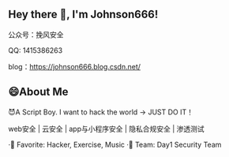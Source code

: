 ## Hey there 👋, I'm Johnson666!

公众号：挽风安全

QQ: 1415386263

blog：https://johnson666.blog.csdn.net/

## 😄About Me
😈A Script Boy. I want to hack the world -> JUST DO IT！

web安全 | 云安全 | app与小程序安全 | 隐私合规安全 | 渗透测试

·💖 Favorite: Hacker, Exercise, Music
·💎 Team: Day1 Security Team

<!--
**Johnson666666/Johnson666666** is a ✨ _special_ ✨ repository because its `README.md` (this file) appears on your GitHub profile.

Here are some ideas to get you started:

- 🔭 I’m currently working on ...
- 🌱 I’m currently learning ...
- 👯 I’m looking to collaborate on ...
- 🤔 I’m looking for help with ...
- 💬 Ask me about ...
- 📫 How to reach me: ...
- 😄 Pronouns: ...
- ⚡ Fun fact: ...
-->
